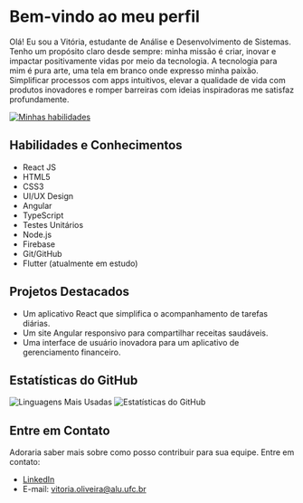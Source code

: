 # Bem-vindo ao meu perfil

Olá! Eu sou a Vitória, estudante de Análise e Desenvolvimento de Sistemas. Tenho um propósito claro desde sempre: minha missão é criar, inovar e impactar positivamente vidas por meio da tecnologia. A tecnologia para mim é pura arte, uma tela em branco onde expresso minha paixão. Simplificar processos com apps intuitivos, elevar a qualidade de vida com produtos inovadores e romper barreiras com ideias inspiradoras me satisfaz profundamente.

[![Minhas habilidades](https://skillicons.dev/icons?i=js,html,css,angular,typescript,react,nodejs,git,vite,figma,firebase&perline=6)](https://skillicons.dev)

## Habilidades e Conhecimentos

- React JS
- HTML5
- CSS3
- UI/UX Design
- Angular
- TypeScript
- Testes Unitários
- Node.js
- Firebase
- Git/GitHub
- Flutter (atualmente em estudo)

## Projetos Destacados

- Um aplicativo React que simplifica o acompanhamento de tarefas diárias.
- Um site Angular responsivo para compartilhar receitas saudáveis.
- Uma interface de usuário inovadora para um aplicativo de gerenciamento financeiro.

## Estatísticas do GitHub

![Linguagens Mais Usadas](https://github-readme-stats.vercel.app/api/top-langs/?username=vitcbrl&layout=compact&langs_count=7&theme=dracula)
![Estatísticas do GitHub](https://github-readme-stats.vercel.app/api?username=vitcbrl&show_icons=true&theme=dracula&include_all_commits=true&count_private=true)

## Entre em Contato

Adoraria saber mais sobre como posso contribuir para sua equipe. Entre em contato:

- [LinkedIn](https://www.linkedin.com/in/vitoria-cabral-oliveira/)
- E-mail: vitoria.oliveira@alu.ufc.br
